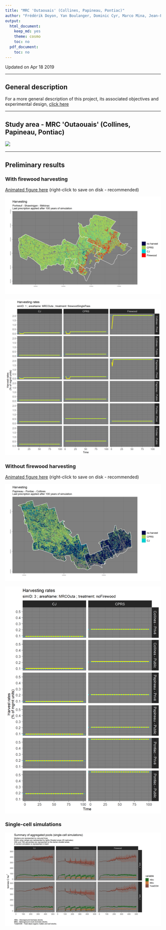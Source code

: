 ```yaml
---
title: "MRC 'Outaouais' (Collines, Papineau, Pontiac)"
author: "Frédérik Doyon, Yan Boulanger, Dominic Cyr, Marco Mina, Jean-François Sénécal.\nRepository maintained by Dominic Cyr"
output:
  html_document:
    keep_md: yes
    theme: cosmo
    toc: no
  pdf_document:
    toc: no
---
```


Updated on Apr 18 2019


-------


## General description

For a more general description of this project, its associated objectives and experimental design, [click here][1]



-----------


## Study area - MRC 'Outaouais' (Collines, Papineau, Pontiac)


![](figures/initialBiomass_MRCOuta.png)



-----------
## Preliminary results 
  

### With firewood harvesting  

[Animated figure here][2] (right-click to save on disk - recommended)


![](figures/harv_MRCCentre_firewoodSinglePass_lastPrescr.png)
  
  
![](figures/harvRates_MRCOuta_1.png)



### Without firewood harvesting  
  
[Animated figure here][3] (right-click to save on disk - recommended)

![](figures/harv_MRCOuta_noFirewood_lastPrescr.png)
  
  
![](figures/harvRates_MRCOuta_3.png)


### Single-cell simulations
![](figures/pools_Summary_singleCellSims_MRCOuta.png)


[1]: https://github.com/dcyr/firewood_landis/
[2]: https://github.com/dcyr/firewood_landis/blob/master/figures/harv_MRCOuta_firewoodSinglePass_anim.gif
[3]: https://github.com/dcyr/firewood_landis/blob/master/figures/harv_MRCOuta_noFirewood_anim.gif


